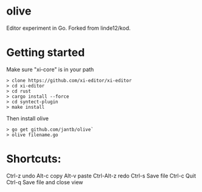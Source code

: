 # olive
Editor experiment in Go.
Forked from linde12/kod.

# Getting started
Make sure "xi-core" is in your path
```
> clone https://github.com/xi-editor/xi-editor
> cd xi-editor
> cd rust
> cargo install --force
> cd syntect-plugin
> make install
```
Then install olive
```
> go get github.com/jantb/olive`
> olive filename.go
```

# Shortcuts:
Ctrl-z undo
Alt-c copy
Alt-v paste
Ctrl-Alt-z redo
Ctrl-s Save file
Ctrl-c Quit
Ctrl-q Save file and close view
